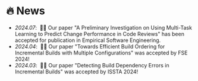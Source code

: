 # 🔥 News
- *2024.07*: &nbsp;🎉🎉 Our paper "A Preliminary Investigation on Using Multi-Task Learning to Predict Change Performance in Code Reviews" has been accepted for publication in Empirical Software Engineering.
- *2024.04*: &nbsp;🎉🎉 Our paper "Towards Efficient Build Ordering for Incremental Builds with Multiple Configurations" was accepted by FSE 2024!
- *2024.03*: &nbsp;🎉🎉 Our paper "Detecting Build Dependency Errors in Incremental Builds" was accepted by ISSTA 2024!
